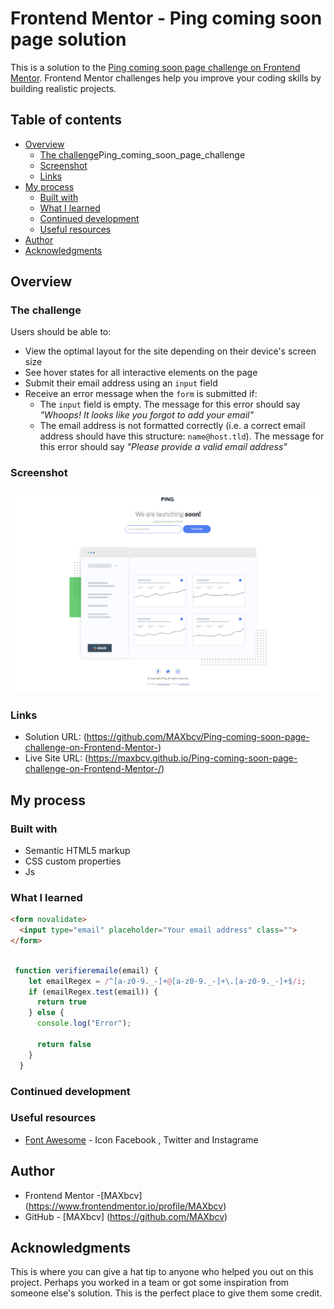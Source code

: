 # Frontend Mentor - Ping coming soon page solution

This is a solution to the [Ping coming soon page challenge on Frontend Mentor](https://www.frontendmentor.io/challenges/ping-single-column-coming-soon-page-5cadd051fec04111f7b848da). Frontend Mentor challenges help you improve your coding skills by building realistic projects. 

## Table of contents

- [Overview](#overview)
  - [The challenge](#the-challenge)Ping_coming_soon_page_challenge
  - [Screenshot](#screenshot)
  - [Links](#links)
- [My process](#my-process)
  - [Built with](#built-with)
  - [What I learned](#what-i-learned)
  - [Continued development](#continued-development)
  - [Useful resources](#useful-resources)
- [Author](#author)
- [Acknowledgments](#acknowledgments)



## Overview

### The challenge

Users should be able to:

- View the optimal layout for the site depending on their device's screen size
- See hover states for all interactive elements on the page
- Submit their email address using an `input` field
- Receive an error message when the `form` is submitted if:
	- The `input` field is empty. The message for this error should say *"Whoops! It looks like you forgot to add your email"*
	- The email address is not formatted correctly (i.e. a correct email address should have this structure: `name@host.tld`). The message for this error should say *"Please provide a valid email address"*

### Screenshot

![Ping coming soon page challenge on Frontend Mentor](./screenshot.png)

### Links

- Solution URL: (https://github.com/MAXbcv/Ping-coming-soon-page-challenge-on-Frontend-Mentor-)
- Live Site URL: (https://maxbcv.github.io/Ping-coming-soon-page-challenge-on-Frontend-Mentor-/)

## My process

### Built with

- Semantic HTML5 markup
- CSS custom properties
- Js 

### What I learned

```html
<form novalidate>
  <input type="email" placeholder="Your email address" class="">
</form>
```

```js
 
 function verifieremaile(email) {
    let emailRegex = /^[a-z0-9._-]+@[a-z0-9._-]+\.[a-z0-9._-]+$/i;
    if (emailRegex.test(email)) {
      return true
    } else {
      console.log("Error");

      return false
    }
  }

```

### Continued development

### Useful resources

- [Font Awesome](https://fontawesome.com/) - Icon  Facebook , Twitter and Instagrame

## Author

- Frontend Mentor -[MAXbcv] (https://www.frontendmentor.io/profile/MAXbcv)
- GitHub - [MAXbcv] (https://github.com/MAXbcv)

## Acknowledgments

This is where you can give a hat tip to anyone who helped you out on this project. Perhaps you worked in a team or got some inspiration from someone else's solution. This is the perfect place to give them some credit.
